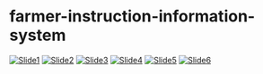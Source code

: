 # farmer-instruction-information-system
<a href="https://ibb.co/Xz57ZZh"><img src="https://i.ibb.co/Bg6yVVX/Slide1.jpg" alt="Slide1" border="0"></a>
<a href="https://ibb.co/0VjczjJ"><img src="https://i.ibb.co/1JfL4f2/Slide2.jpg" alt="Slide2" border="0"></a>
<a href="https://ibb.co/3SpWPCV"><img src="https://i.ibb.co/p4fZkLN/Slide3.jpg" alt="Slide3" border="0"></a>
<a href="https://ibb.co/1GQd0vT"><img src="https://i.ibb.co/v4qQcwk/Slide4.jpg" alt="Slide4" border="0"></a>
<a href="https://ibb.co/TY0XHs7"><img src="https://i.ibb.co/djp9QRV/Slide5.jpg" alt="Slide5" border="0"></a>
<a href="https://ibb.co/nbdXwS4"><img src="https://i.ibb.co/56pQ1VC/Slide6.jpg" alt="Slide6" border="0"></a>
